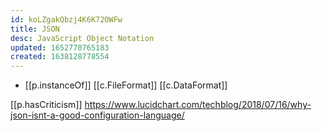 ```yaml
---
id: koLZgakQbzj4K6K72OWFw
title: JSON
desc: JavaScript Object Notation
updated: 1652770765183
created: 1638128778554
---
```



- [[p.instanceOf]] [[c.FileFormat]] [[c.DataFormat]]

[[p.hasCriticism]] https://www.lucidchart.com/techblog/2018/07/16/why-json-isnt-a-good-configuration-language/
